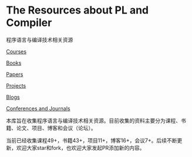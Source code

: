 # The Resources about PL and Compiler

程序语言与编译技术相关资源

[Courses](https://github.com/shining1984/PL-Compiler-Course-Collection/blob/master/Courses.md)

[Books](https://github.com/shining1984/PL-Compiler-Course-Collection/blob/master/Books.md)

[Papers](https://github.com/shining1984/PL-Compiler-Course-Collection/blob/master/Papers.md)

[Projects](https://github.com/shining1984/PL-Compiler-Resource/blob/master/Projects.md)

[Blogs](https://github.com/shining1984/PL-Compiler-Resource/blob/master/Blogs.md)

[Conferences and Journals](https://github.com/shining1984/PL-Compiler-Resource/blob/master/Conferences_Journals.md)


本库旨在收集程序语言与编译技术相关资源。目前收集的资料主要分为课程、书籍、论文、项目、博客和会议（论坛）。

当前已经收集课程49+，书籍43+，项目11+，博客16+，会议7+。后续不断更新，欢迎大家star和fork，也欢迎大家发起PR添加新的内容。